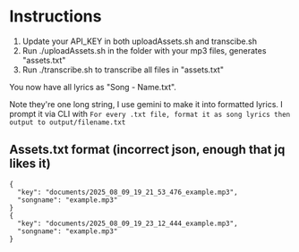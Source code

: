 # Instructions
1. Update your API_KEY in both uploadAssets.sh and transcibe.sh
2. Run ./uploadAssets.sh in the folder with your mp3 files, generates "assets.txt"
3. Run ./transcribe.sh to transcribe all files in "assets.txt"

You now have all lyrics as "Song - Name.txt". 

Note they're one long string, I use gemini to make it into formatted lyrics. 
I prompt it via CLI with 
```For every .txt file, format it as song lyrics then output to output/filename.txt```


## Assets.txt format (incorrect json, enough that jq likes it)
```
{
  "key": "documents/2025_08_09_19_21_53_476_example.mp3",
  "songname": "example.mp3"
}
{
  "key": "documents/2025_08_09_19_23_12_444_example.mp3",
  "songname": "example.mp3"
}
```

